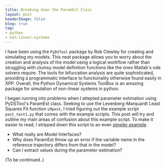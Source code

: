 ```yaml
---
title: Breaking down the ParamEst Class
layout: post
headerImage: false
blog: true
tag:
- python
- non-linear-systems
---
```

I have been using the ``PyDSTool`` package by Rob Clewley for creating and simulating my models. This neat package allows you to worry about the creation and analysis of the model using a logical workflow rather than struggling with clumsy model definition functions like the ones Matlab's ode solvers require. The tools for bifurcation analysis are quite sophisticated, providing a programmatic interface to functionality otherwise found easily in XPP. Overall, the Python Dynamical Systems ToolBox is an amazing package for simulation of non-linear systems in python.

I began running into problems when I attepted parameter estimation using PyDSTool's ParamEst class. Seeking to use the Levenberg-Marquardt Least Squares Fit function ``LMpest``, I tried figuring out the example script ``pest_test1.py`` that comes with the example scripts. This post will try and outline my main areas of confusion about this example script. To make it easier to read, I stripped down this script to an even [simpler example]({{site.url}}/assets/python-scripts/paramest_example.py).

- What really are Model Interfaces?
- Why does ParamEst throw up an error if the variable name in the reference trajectory differs from that in the model?
- Can I extract values during the parameter estimation?

(To be continued..)